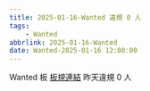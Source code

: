```yaml
---
title: 2025-01-16-Wanted 違規 0 人
tags:
    - Wanted
abbrlink: 2025-01-16-Wanted
date: Wanted-2025-01-16 12:00:00
---
```

Wanted 板 [板規連結](https://www.ptt.cc/bbs/Wanted/M.1608829773.A.D3B.html)
昨天違規 0 人
